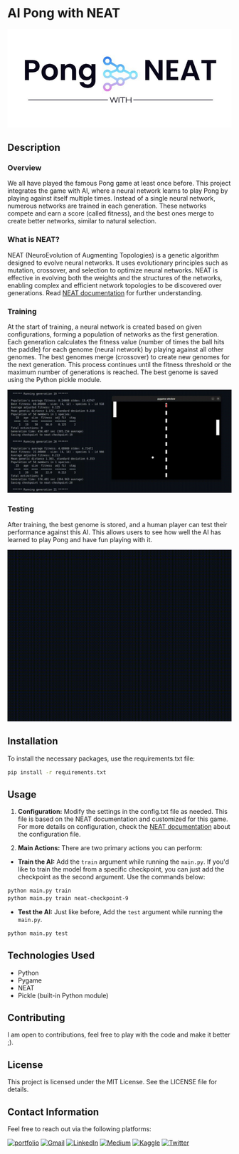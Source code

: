 # AI Pong with NEAT

![Project-logo](assets/images/AI-Pong-Logo.jpg)

## Description
### Overview
We all have played the famous Pong game at least once before. This project integrates the game with AI, where a neural network learns to play Pong by playing against itself multiple times. Instead of a single neural network, numerous networks are trained in each generation. These networks compete and earn a score (called fitness), and the best ones merge to create better networks, similar to natural selection.

### What is NEAT?
NEAT (NeuroEvolution of Augmenting Topologies) is a genetic algorithm designed to evolve neural networks. It uses evolutionary principles such as mutation, crossover, and selection to optimize neural networks. NEAT is effective in evolving both the weights and the structures of the networks, enabling complex and efficient network topologies to be discovered over generations. Read [NEAT documentation](https://neat-python.readthedocs.io/en/latest/neat_overview.html) for further understanding.

### Training
At the start of training, a neural network is created based on given configurations, forming a population of networks as the first generation. Each generation calculates the fitness value (number of times the ball hits the paddle) for each genome (neural network) by playing against all other genomes. The best genomes merge (crossover) to create new genomes for the next generation. This process continues until the fitness threshold or the maximum number of generations is reached. The best genome is saved using the Python pickle module.

![Training-Video](assets/images/pong-ai-training.gif)

### Testing
After training, the best genome is stored, and a human player can test their performance against this AI. This allows users to see how well the AI has learned to play Pong and have fun playing with it.

![Testing-Video](assets/images/pong-ai-testing.gif)

## Installation
To install the necessary packages, use the requirements.txt file:
```bash
pip install -r requirements.txt
```

## Usage
1. **Configuration:** Modify the settings in the config.txt file as needed. This file is based on the NEAT documentation and customized for this game. For more details on configuration, check the [NEAT documentation](https://neat-python.readthedocs.io/en/latest/config_file.html) about the configuration file.

2. **Main Actions:** There are two primary actions you can perform:

- **Train the AI:** Add the `train` argument while running the `main.py`. If you'd like to train the model from a specific checkpoint, you can just add the checkpoint as the second argument. Use the commands below:
```bash
python main.py train
python main.py train neat-checkpoint-9
```
- **Test the AI:** Just like before, Add the `test` argument while running the `main.py`.
```bash
python main.py test
```

## Technologies Used
- Python
- Pygame
- NEAT
- Pickle (built-in Python module)

## Contributing
I am open to contributions, feel free to play with the code and make it better ;).


## License
This project is licensed under the MIT License. See the LICENSE file for details.

## Contact Information
Feel free to reach out via the following platforms:

[![portfolio](https://img.shields.io/badge/my_portfolio-000?style=for-the-badge&logo=ko-fi&logoColor=white)](https://www.hopp.bio/mehdirt)
[![Gmail](https://img.shields.io/badge/Gmail-D14836?style=for-the-badge&logo=gmail&logoColor=white)](mailto:mahdirafati680@gmail.com)
[![LinkedIn](https://img.shields.io/badge/LinkedIn-0077B5?style=for-the-badge&logo=linkedin&logoColor=white)](https://www.linkedin.com/in/mahdi-rafati-97420a197/)
[![Medium](https://img.shields.io/badge/Medium-12100E?style=for-the-badge&logo=medium&logoColor=white)](https://medium.com/@mehdirt)
[![Kaggle](https://img.shields.io/badge/Kaggle-20BEFF?style=for-the-badge&logo=kaggle&logoColor=white)](https://www.kaggle.com/mahdirafati)
[![Twitter](https://img.shields.io/badge/Twitter-1DA1F2?style=for-the-badge&logo=twitter&logoColor=white)](https://x.com/itsmehdirt)
